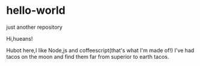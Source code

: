 # hello-world
just another repository

Hi,hueans!

Hubot here,I like Node,js and coffeescript(that's what I'm made of!)
I've had tacos on the moon and find them far from superior to earth tacos.
